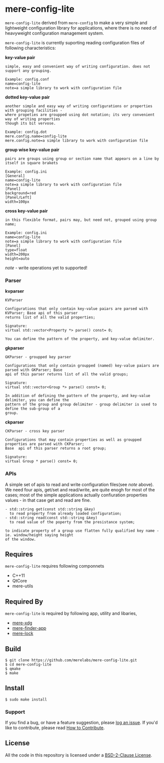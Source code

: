 # mere-config-lite
`mere-config-lite` derived from `mere-config` to make a very simple and lightweight configuration library for applications, where there is no need of heavyweight configuration management system.

`mere-config-lite` is currently suporting reading configuration files of following characteristics:

**key-value pair**
  ```
  simple, easy and convenient way of writing configuration. does not support any grouping.
  
  Example: config.conf
  name=config-lite
  note=a simple library to work with configuration file
  ```
**dotted key-value pair**
  ```
  another simple and easy way of writing configurations or properties with grouping facilities - 
  where propeties are groupped using dot notation; its very convenient way of writing properties
  though its bit vervose.
  
  Example: config.dot
  mere.config.name=config-lite
  mere.config.note=a simple library to work with configuration file
  ```
**group wise key-value pair**
  ```
  pairs are groups using group or section name that appears on a line by itself in square brakets
  
  Example: config.ini
  [General]
  name=config-lite
  note=a simple library to work with configuration file
  [Panel]
  background=red
  [Panel/Left]
  width=100px
  ```
**cross key-value pair**
  ```
  in this flexible format, pairs may, but need not, grouped using group name;
  
  Example: config.ini
  name=config-lite
  note=a simple library to work with configuration file
  [Panel]
  type=float
  width=200px
  height=auto
  ```

*note* - write operations yet to supported!
### Parser
**kvparser**
```
KVParser

Configurations that only contain key-value paiars are parsed with KVParser; Base api of this parser
returns list of all the valid properties;

Signature:
virtual std::vector<Property *> parse() const= 0;

You can define the pattern of the property, and key-value delimiter.
```
**gkparser**
```
GKParser - groupped key parser

Configurations that only contain groupped (named) key-value paiars are parsed with GKParser; Base 
api of this parser returns list of all the valid groups;

Signature:
virtual std::vector<Group *> parse() const= 0;

In addition of defining the pattern of the property, and key-value delimiter, you can define the 
pattern of the group and group delimiter - group delimiter is used to define the sub-group of a
group.
```
**ckparser**
```
CKParser - cross key parser

Configurations that may contain properties as well as groupped properties are parsed with CKParser; 
Base  api of this parser returns a root group;

Signature:
virtual Group * parse() const= 0;
```
### APIs
A simple set of apis to read and write configuration files(see *note* above). 
We need four apis, get/set and read/write, are quite enogh for most of the cases; most of the simple 
applications actually confiuration properties values - in that case get and read are fine.
```
- std::string get(const std::string &key) 
  to read property from already loaded configuration; 
- std::string read(const std::string &key)
  to read value of the poperty from the presistance system;

to indicate property of a group use flatten fully qualified key name - ie. window/height saying height
of the window.
```

## Requires
`mere-config-lite` requires following componnets
- C++11 
- QtCore
- mere-utils

## Required By
`mere-config-lite` is required by following app, utility and libaries,
- [mere-xdg](https://github.com/merelabs/mere-xdg)
- [mere-finder-app](https://github.com/merelabs/mere-finder-app)
- [mere-lock](https://github.com/merelabs/mere-lock)
 
## Build ##
```
$ git clone https://github.com/merelabs/mere-config-lite.git
$ cd mere-config-lite
$ qmake
$ make
```
## Install ##
```
$ sudo make install
```

### Support
If you find a bug, or have a feature suggestion, please [log an issue](https://github.com/merelabs/mere-config-lite/issues). If you'd like to
contribute, please read [How to Contribute](CONTRIBUTING.md).

## License ##
All the code in this repository is licensed under a [BSD-2-Clause License](LICENSE).
